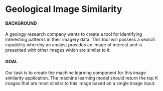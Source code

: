 # Geological Image Similarity

#### BACKGROUND
A geology research company wants to create a tool for identifying interesting patterns in their imagery data. This tool
will possess a search capability whereby an analyst provides an image of interest and is presented with other images
which are similar to it.

#### GOAL
Our task is to create the machine learning component for this image similarity application. The machine learning
model should return the top K images that are most similar to this image based on a single image input.
